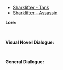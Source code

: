 - [Sharklifter - Tank](/pawnsImplemented/Sharklifter/SharklifterTank/)
- [Sharklifter - Assassin](/pawnsImplemented/Sharklifter/SharklifterAssassin/)

**Lore:**

<br>

**Visual Novel Dialogue:**

<br>

**General Dialogue:**

<br>

